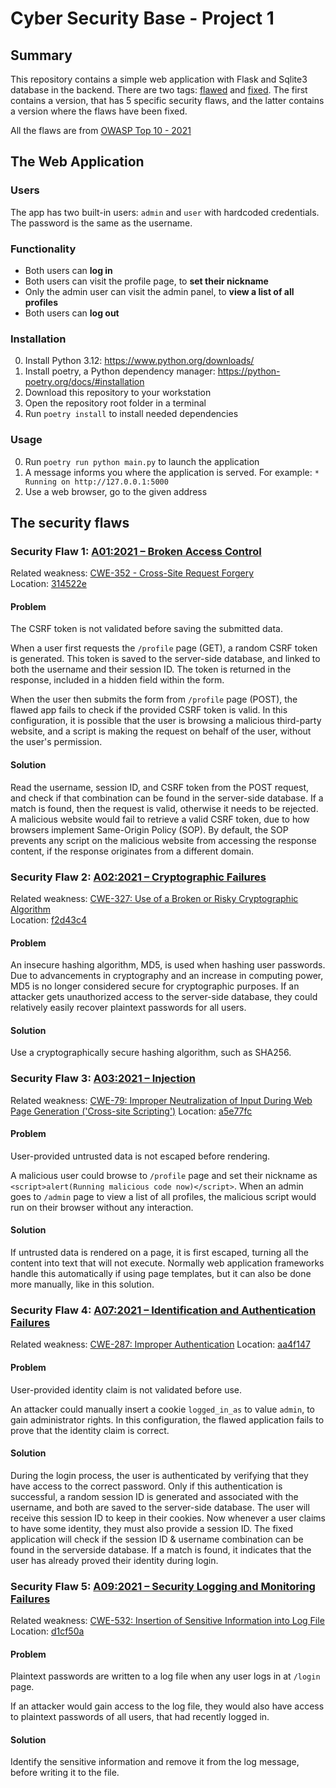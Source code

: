 # Cyber Security Base - Project 1
## Summary
This repository contains a simple web application with Flask and Sqlite3 database in the backend.
There are two tags: [flawed](https://github.com/villesalmela/csb/tree/flawed) and [fixed](https://github.com/villesalmela/csb/tree/fixed).
The first contains a version, that has 5 specific security flaws, and the latter contains a version where the flaws have been fixed.

All the flaws are from [OWASP Top 10 - 2021](https://owasp.org/Top10/)

## The Web Application
### Users
The app has two built-in users: `admin` and `user` with hardcoded credentials. The password is the same as the username.

### Functionality
- Both users can **log in**
- Both users can visit the profile page, to **set their nickname**
- Only the admin user can visit the admin panel, to **view a list of all profiles**
- Both users can **log out**

### Installation
0. Install Python 3.12: https://www.python.org/downloads/
1. Install poetry, a Python dependency manager: https://python-poetry.org/docs/#installation
2. Download this repository to your workstation
3. Open the repository root folder in a terminal
4. Run `poetry install` to install needed dependencies

### Usage
0. Run `poetry run python main.py` to launch the application
1. A message informs you where the application is served. For example: `* Running on http://127.0.0.1:5000`
2. Use a web browser, go to the given address

## The security flaws
### Security Flaw 1: [A01:2021 – Broken Access Control](https://owasp.org/Top10/A01_2021-Broken_Access_Control/)
Related weakness: [CWE-352 - Cross-Site Request Forgery](https://cwe.mitre.org/data/definitions/352.html)  
Location: [314522e](https://github.com/villesalmela/csb/commit/314522e74a73e5f8eb3bfb1c22753ed76f4f3eff)

#### Problem
The CSRF token is not validated before saving the submitted data.

When a user first requests the `/profile` page (GET), a random CSRF token is generated. This token is saved to the server-side database, and linked to both the username and their session ID.
The token is returned in the response, included in a hidden field within the form.

When the user then submits the form from `/profile` page (POST), the flawed app fails to check if the provided CSRF token is valid. In this configuration, it is possible that the user is browsing a malicious third-party website, and a script is making the request on behalf of the user, without the user's permission.

#### Solution
Read the username, session ID, and CSRF token from the POST request, and check if that combination can be found in the server-side database. If a match is found, then the request is valid, otherwise it needs to be rejected. A malicious website would fail to retrieve a valid CSRF token, due to how browsers implement Same-Origin Policy (SOP). By default, the SOP prevents any script on the malicious website from accessing the response content, if the response originates from a different domain.

### Security Flaw 2: [A02:2021 – Cryptographic Failures](https://owasp.org/Top10/A02_2021-Cryptographic_Failures/)
Related weakness: [CWE-327: Use of a Broken or Risky Cryptographic Algorithm](https://cwe.mitre.org/data/definitions/327.html)  
Location: [f2d43c4](https://github.com/villesalmela/csb/commit/f2d43c4f2fe3b0a19e81cf166ab3008c6452c2b9)

#### Problem
An insecure hashing algorithm, MD5, is used when hashing user passwords. Due to advancements in cryptography and an increase in computing power, MD5 is no longer considered secure for cryptographic purposes. If an attacker gets unauthorized access to the server-side database, they could relatively easily recover plaintext passwords for all users.

#### Solution
Use a cryptographically secure hashing algorithm, such as SHA256.

### Security Flaw 3: [A03:2021 – Injection](https://owasp.org/Top10/A03_2021-Injection/)
Related weakness: [CWE-79: Improper Neutralization of Input During Web Page Generation ('Cross-site Scripting')](https://cwe.mitre.org/data/definitions/79.html)
Location: [a5e77fc](https://github.com/villesalmela/csb/commit/a5e77fcae43fab893d2d46f4c17c2dcafeb5eefc)

#### Problem
User-provided untrusted data is not escaped before rendering.

A malicious user could browse to `/profile` page and set their nickname as `<script>alert(Running malicious code now)</script>`. When an admin goes to `/admin` page to view a list of all profiles, the malicious script would run on their browser without any interaction.

#### Solution
If untrusted data is rendered on a page, it is first escaped, turning all the content into text that will not execute.
Normally web application frameworks handle this automatically if using page templates, but it can also be done more manually, like in this solution.

### Security Flaw 4: [A07:2021 – Identification and Authentication Failures](https://owasp.org/Top10/A07_2021-Identification_and_Authentication_Failures/)
Related weakness: [CWE-287: Improper Authentication](https://cwe.mitre.org/data/definitions/287.html)
Location: [aa4f147](https://github.com/villesalmela/csb/commit/aa4f1471b331cc822edada2904dc7c493e744bb1)

#### Problem
User-provided identity claim is not validated before use.

An attacker could manually insert a cookie `logged_in_as` to value `admin`, to gain administrator rights. In this configuration, the flawed application fails to prove that the identity claim is correct.

#### Solution
During the login process, the user is authenticated by verifying that they have access to the correct password. Only if this authentication is successful, a random session ID is generated and associated with the username, and both are saved to the server-side database. The user will receive this session ID to keep in their cookies. Now whenever a user claims to have some identity, they must also provide a session ID. The fixed application will check if the session ID & username combination can be found in the serverside database. If a match is found, it indicates that the user has already proved their identity during login.

### Security Flaw 5: [A09:2021 – Security Logging and Monitoring Failures](https://owasp.org/Top10/A09_2021-Security_Logging_and_Monitoring_Failures/)
Related weakness: [CWE-532: Insertion of Sensitive Information into Log File](https://cwe.mitre.org/data/definitions/532.html)
Location: [d1cf50a](https://github.com/villesalmela/csb/commit/d1cf50a5eeb8eecfc5e0f7c3e081c9ab9c302733)

#### Problem
Plaintext passwords are written to a log file when any user logs in at `/login` page.

If an attacker would gain access to the log file, they would also have access to plaintext passwords of all users, that had recently logged in.

#### Solution
Identify the sensitive information and remove it from the log message, before writing it to the file.